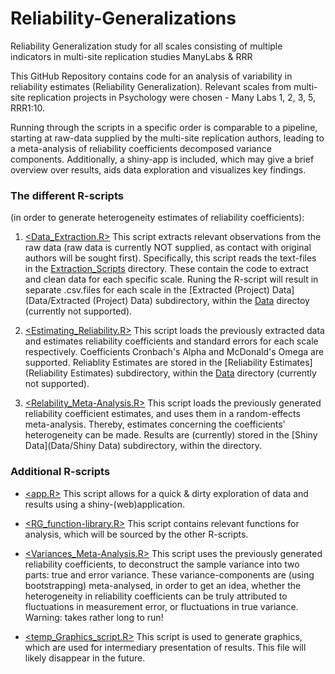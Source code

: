 # Reliability-Generalizations
 Reliability Generalization study for all scales consisting of multiple indicators in multi-site replication studies ManyLabs & RRR



This GitHub Repository contains code for an analysis of variability in reliability estimates (Reliability Generalization). Relevant scales from multi-site replication projects in Psychology were chosen - Many Labs 1, 2, 3, 5, RRR1:10.

Running through the scripts in a specific order is comparable to a pipeline, starting at raw-data supplied by the multi-site replication authors, leading to a meta-analysis of reliability coefficients decomposed variance components. Additionally, a shiny-app is included, which may give a brief overview over results, aids data exploration and visualizes key findings.

### The different R-scripts 
(in order to generate heterogeneity estimates of reliability coefficients):

1. [<Data_Extraction.R>](Data_Extraction.R)
	This script extracts relevant observations from the raw data (raw data is currently NOT supplied, as contact with original authors will be sought first).
	Specifically, this script reads the text-files in the [Extraction_Scripts](Extraction_Scripts) directory. These contain the code to extract and clean data for each specific scale. Runing the R-script will result in separate .csv.files for each scale in the [Extracted (Project) Data](Data/Extracted (Project) Data) subdirectory, within the [Data](Data) directoy (currently not supported).

2. [<Estimating_Reliability.R>](Estimating_Reliability.R)
	This script loads the previously extracted data and estimates reliability coefficients and standard errors for each scale respectively. Coefficients Cronbach's Alpha and McDonald's Omega are supported.
	Reliablity Estimates are stored in the [Reliability Estimates](Reliability Estimates) subdirectory, within the [Data](Data) directory (currently not supported).

3. [<Relability_Meta-Analysis.R>](Relability_Meta-Analysis.R)
	This script loads the previously generated reliability coefficient estimates, and uses them in a random-effects meta-analysis. Thereby, estimates concerning the coefficients' heterogeneity can be made. Results are (currently) stored in the [Shiny Data](Data/Shiny Data) subdirectory, within the <Data> directory.


### Additional R-scripts

- [<app.R>](app.R)
	This script allows for a quick & dirty exploration of data and results using a shiny-(web)application.

- [<RG_function-library.R>](RG_function-library.R)
	This script contains relevant functions for analysis, which will be sourced by the other R-scripts.

- [<Variances_Meta-Analysis.R>](Variances_Meta-Analysis.R)
	This script uses the previously generated reliability coefficients, to deconstruct the sample variance into two parts: true and error variance. These variance-components are (using bootstrapping) meta-analysed, in order to get an idea, whether the heterogeneity in reliability coefficients can be truly attributed to fluctuations in measurement error, or fluctuations in true variance.
	Warning: takes rather long to run!

- [<temp_Graphics_script.R>](temp_Graphics_script.R)
	This script is used to generate graphics, which are used for intermediary presentation of results. This file will likely disappear in the future.

